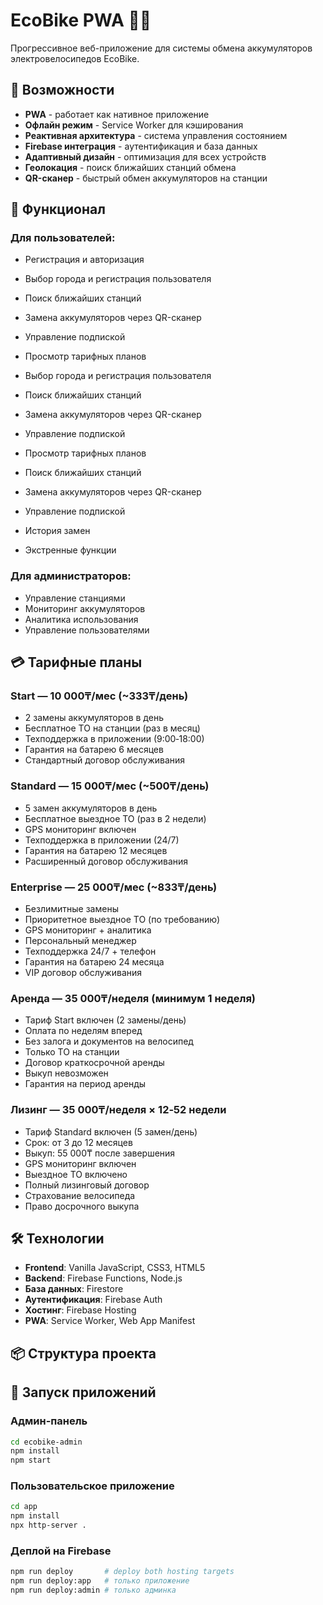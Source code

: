 # EcoBike PWA 🚴‍♂️

Прогрессивное веб-приложение для системы обмена аккумуляторов электровелосипедов EcoBike.

## 🚀 Возможности

- **PWA** - работает как нативное приложение
- **Офлайн режим** - Service Worker для кэширования
- **Реактивная архитектура** - система управления состоянием
- **Firebase интеграция** - аутентификация и база данных
- **Адаптивный дизайн** - оптимизация для всех устройств
- **Геолокация** - поиск ближайших станций обмена
- **QR-сканер** - быстрый обмен аккумуляторов на станции

## 📱 Функционал

### Для пользователей:
- Регистрация и авторизация
- Выбор города и регистрация пользователя
- Поиск ближайших станций
- Замена аккумуляторов через QR-сканер
- Управление подпиской
- Просмотр тарифных планов

- Выбор города и регистрация пользователя
- Поиск ближайших станций
- Замена аккумуляторов через QR-сканер
- Управление подпиской
- Просмотр тарифных планов

- Поиск ближайших станций
- Замена аккумуляторов через QR-сканер
- Управление подпиской
- История замен
- Экстренные функции

### Для администраторов:
- Управление станциями
- Мониторинг аккумуляторов
- Аналитика использования
- Управление пользователями

## 💳 Тарифные планы

### Start — 10 000₸/мес (~333₸/день)
- 2 замены аккумуляторов в день
- Бесплатное ТО на станции (раз в месяц)
- Техподдержка в приложении (9:00‑18:00)
- Гарантия на батарею 6 месяцев
- Стандартный договор обслуживания

### Standard — 15 000₸/мес (~500₸/день)
- 5 замен аккумуляторов в день
- Бесплатное выездное ТО (раз в 2 недели)
- GPS мониторинг включен
- Техподдержка в приложении (24/7)
- Гарантия на батарею 12 месяцев
- Расширенный договор обслуживания

### Enterprise — 25 000₸/мес (~833₸/день)
- Безлимитные замены
- Приоритетное выездное ТО (по требованию)
- GPS мониторинг + аналитика
- Персональный менеджер
- Техподдержка 24/7 + телефон
- Гарантия на батарею 24 месяца
- VIP договор обслуживания

### Аренда — 35 000₸/неделя (минимум 1 неделя)
- Тариф Start включен (2 замены/день)
- Оплата по неделям вперед
- Без залога и документов на велосипед
- Только ТО на станции
- Договор краткосрочной аренды
- Выкуп невозможен
- Гарантия на период аренды

### Лизинг — 35 000₸/неделя × 12‑52 недели
- Тариф Standard включен (5 замен/день)
- Срок: от 3 до 12 месяцев
- Выкуп: 55 000₸ после завершения
- GPS мониторинг включен
- Выездное ТО включено
- Полный лизинговый договор
- Страхование велосипеда
- Право досрочного выкупа

## 🛠 Технологии

- **Frontend**: Vanilla JavaScript, CSS3, HTML5
- **Backend**: Firebase Functions, Node.js
- **База данных**: Firestore
- **Аутентификация**: Firebase Auth
- **Хостинг**: Firebase Hosting
- **PWA**: Service Worker, Web App Manifest

## 📦 Структура проекта

## 🚀 Запуск приложений

### Админ-панель

```bash
cd ecobike-admin
npm install
npm start
```

### Пользовательское приложение

```bash
cd app
npm install
npx http-server .
```

### Деплой на Firebase

```bash
npm run deploy       # deploy both hosting targets
npm run deploy:app   # только приложение
npm run deploy:admin # только админка
```

